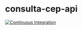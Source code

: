 # consulta-cep-api

[![Continuous Integration](https://github.com/oLadeira/consulta-cep-api/actions/workflows/continuous_integration.yml/badge.svg)](https://github.com/oLadeira/consulta-cep-api/actions/workflows/continuous_integration.yml)
